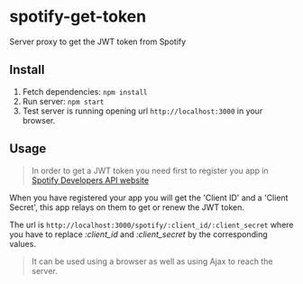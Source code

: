 # spotify-get-token
Server proxy to get the JWT token from Spotify

## Install

1. Fetch dependencies: ```npm install```
2. Run server: ```npm start```
3. Test server is running opening url ```http://localhost:3000``` in your browser.

## Usage

>In order to get a JWT token you need first to register you app in [Spotify Developers API website](https://developer.spotify.com/dashboard)

When you have registered your app you will get the 'Client ID' and a 'Client Secret', this app relays on them to get or renew the JWT token.

The url is ```http://localhost:3000/spotify/:client_id/:client_secret``` where you have to replace *:client_id* and *:client_secret* by the corresponding values.

> It can be used using a browser as well as using Ajax to reach the server.
